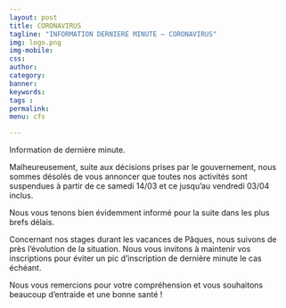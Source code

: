 ```yaml
---
layout: post
title: CORONAVIRUS
tagline: "INFORMATION DERNIERE MINUTE – CORONAVIRUS"
img: logo.png
img-mobile: 
css: 
author: 
category: 
banner: 
keywords: 
tags : 
permalink: 
menu: cfs

---
```


Information de dernière minute.

<!--more-->

Malheureusement, suite aux décisions prises par le gouvernement, nous sommes désolés de vous annoncer que toutes nos activités sont suspendues à partir de ce samedi 14/03 et ce jusqu’au vendredi 03/04 inclus.

Nous vous tenons bien évidemment informé pour la suite dans les plus brefs délais.

Concernant nos stages durant les vacances de Pâques, nous suivons de près l’évolution de la situation.  Nous vous invitons à maintenir vos inscriptions pour éviter un pic d’inscription de dernière minute le cas échéant.

Nous vous remercions pour votre compréhension et vous souhaitons beaucoup d’entraide et une bonne santé !